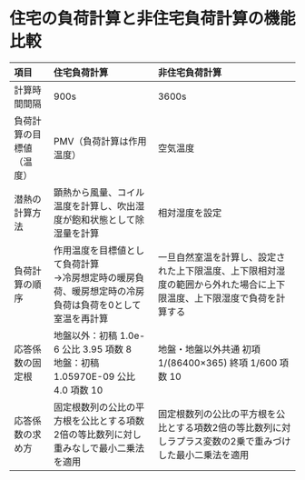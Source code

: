 # 住宅の負荷計算と非住宅負荷計算の機能比較


| 項目 | 住宅負荷計算 | 非住宅負荷計算 |  
| :--- | :--- | :--- |  
| 計算時間間隔 | 900s | 3600s |  
| 負荷計算の目標値（温度） | PMV（負荷計算は作用温度） | 空気温度 |  
| 潜熱の計算方法 | 顕熱から風量、コイル温度を計算し、吹出湿度が飽和状態として除湿量を計算 | 相対湿度を設定 |  
| 負荷計算の順序 | 作用温度を目標値として負荷計算 <br> →冷房想定時の暖房負荷、暖房想定時の冷房負荷は負荷を0として室温を再計算 | 一旦自然室温を計算し、設定された上下限温度、上下限相対湿度の範囲から外れた場合に上下限温度、上下限湿度で負荷を計算する |  
| 応答係数の固定根 | 地盤以外：初稿 1.0e-6 公比 3.95 項数 8 <br> 地盤：初稿 1.05970E-09 公比 4.0 項数 10 | 地盤・地盤以外共通 初項 1/(86400×365) 終項 1/600 項数 10 |  
| 応答係数の求め方 | 固定根数列の公比の平方根を公比とする項数2倍の等比数列に対し重みなしで最小二乗法を適用 | 固定根数列の公比の平方根を公比とする項数2倍の等比数列に対しラプラス変数の2乗で重みづけした最小二乗法を適用 |  
